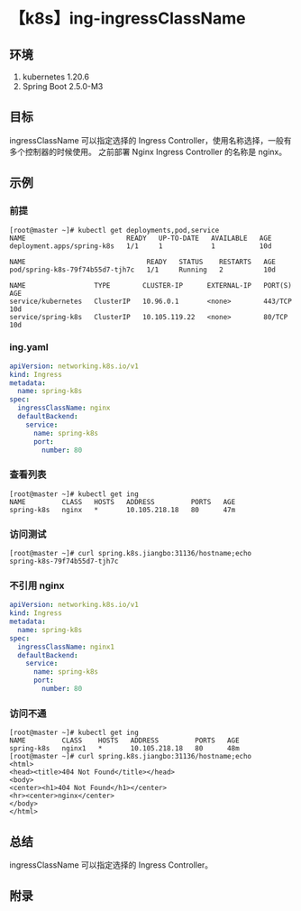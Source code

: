 # 【k8s】ing-ingressClassName

## 环境

1. kubernetes 1.20.6
2. Spring Boot 2.5.0-M3

## 目标

ingressClassName 可以指定选择的 Ingress Controller，使用名称选择，一般有多个控制器的时候使用。
之前部署 Nginx Ingress Controller 的名称是 nginx。

## 示例

### 前提

```
[root@master ~]# kubectl get deployments,pod,service
NAME                         READY   UP-TO-DATE   AVAILABLE   AGE
deployment.apps/spring-k8s   1/1     1            1           10d

NAME                              READY   STATUS    RESTARTS   AGE
pod/spring-k8s-79f74b55d7-tjh7c   1/1     Running   2          10d

NAME                 TYPE        CLUSTER-IP      EXTERNAL-IP   PORT(S)   AGE
service/kubernetes   ClusterIP   10.96.0.1       <none>        443/TCP   10d
service/spring-k8s   ClusterIP   10.105.119.22   <none>        80/TCP    10d
```

### ing.yaml

```yaml
apiVersion: networking.k8s.io/v1
kind: Ingress
metadata:
  name: spring-k8s
spec:
  ingressClassName: nginx
  defaultBackend:
    service:
      name: spring-k8s
      port:
        number: 80
```

### 查看列表

```
[root@master ~]# kubectl get ing
NAME         CLASS   HOSTS   ADDRESS         PORTS   AGE
spring-k8s   nginx   *       10.105.218.18   80      47m
```

### 访问测试

```
[root@master ~]# curl spring.k8s.jiangbo:31136/hostname;echo
spring-k8s-79f74b55d7-tjh7c
```

### 不引用 nginx

```yaml
apiVersion: networking.k8s.io/v1
kind: Ingress
metadata:
  name: spring-k8s
spec:
  ingressClassName: nginx1
  defaultBackend:
    service:
      name: spring-k8s
      port:
        number: 80
```

### 访问不通

```
[root@master ~]# kubectl get ing
NAME         CLASS    HOSTS   ADDRESS         PORTS   AGE
spring-k8s   nginx1   *       10.105.218.18   80      48m
[root@master ~]# curl spring.k8s.jiangbo:31136/hostname;echo
<html>
<head><title>404 Not Found</title></head>
<body>
<center><h1>404 Not Found</h1></center>
<hr><center>nginx</center>
</body>
</html>
```

## 总结

ingressClassName 可以指定选择的  Ingress Controller。

## 附录
